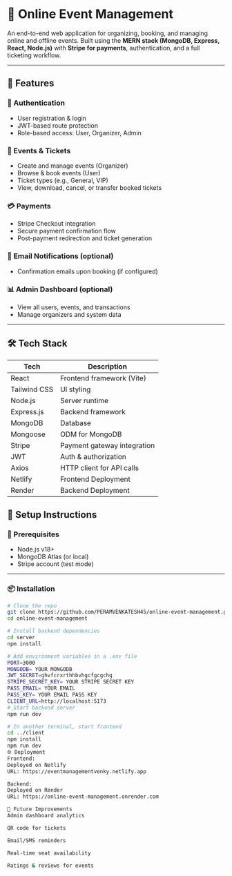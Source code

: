 # 🎉 Online Event Management 

An end-to-end web application for organizing, booking, and managing online and offline events. Built using the **MERN stack (MongoDB, Express, React, Node.js)** with **Stripe for payments**, authentication, and a full ticketing workflow.

---

## 🚀 Features

### 👤 Authentication
- User registration & login
- JWT-based route protection
- Role-based access: User, Organizer, Admin

### 🎫 Events & Tickets
- Create and manage events (Organizer)
- Browse & book events (User)
- Ticket types (e.g., General, VIP)
- View, download, cancel, or transfer booked tickets

### 💳 Payments
- Stripe Checkout integration
- Secure payment confirmation flow
- Post-payment redirection and ticket generation

### 📩 Email Notifications (optional)
- Confirmation emails upon booking (if configured)

### 📊 Admin Dashboard (optional)
- View all users, events, and transactions
- Manage organizers and system data

---

## 🛠️ Tech Stack

| Tech        | Description                  |
|-------------|------------------------------|
| React       | Frontend framework (Vite)    |
| Tailwind CSS| UI styling                   |
| Node.js     | Server runtime               |
| Express.js  | Backend framework            |
| MongoDB     | Database                     |
| Mongoose    | ODM for MongoDB              |
| Stripe      | Payment gateway integration  |
| JWT         | Auth & authorization         |
| Axios       | HTTP client for API calls    |
| Netlify     | Frontend Deployment          |
| Render      | Backend Deployment           |

## 🔧 Setup Instructions

### 🔑 Prerequisites

- Node.js v18+
- MongoDB Atlas (or local)
- Stripe account (test mode)

---

### 📦 Installation

```bash
# Clone the repo
git clone https://github.com/PERAMVENKATESH45/online-event-management.git
cd online-event-management

# Install backend dependencies
cd server
npm install

# Add environment variables in a .env file
PORT=3000
MONGODB= YOUR MONGODB 
JWT_SECRET=ghvfcrxrthhbvhgcfgcgchg
STRIPE_SECRET_KEY= YOUR STRIPE SECRET KEY
PASS_EMAIL= YOUR EMAIL
PASS_KEY= YOUR EMAIL PASS KEY
CLIENT_URL=http://localhost:5173
# Start backend server
npm run dev

# In another terminal, start frontend
cd ../client
npm install
npm run dev
🌐 Deployment
Frontend:
Deployed on Netlify
URL: https://eventmanagementvenky.netlify.app

Backend:
Deployed on Render
URL: https://online-event-management.onrender.com

🧠 Future Improvements
Admin dashboard analytics

QR code for tickets

Email/SMS reminders

Real-time seat availability

Ratings & reviews for events

